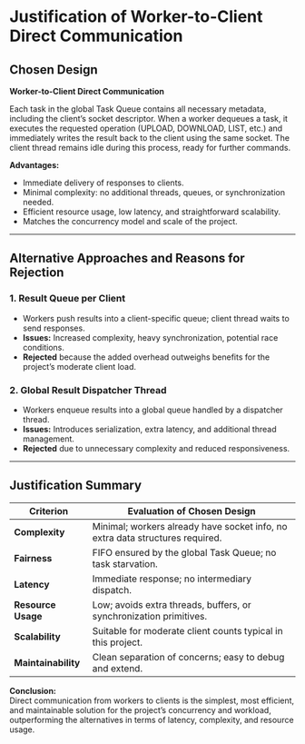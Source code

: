 # Justification of Worker-to-Client Direct Communication

## Chosen Design

**Worker-to-Client Direct Communication**

Each task in the global Task Queue contains all necessary metadata, including the client’s socket descriptor. When a worker dequeues a task, it executes the requested operation (UPLOAD, DOWNLOAD, LIST, etc.) and immediately writes the result back to the client using the same socket. The client thread remains idle during this process, ready for further commands.

**Advantages:**
- Immediate delivery of responses to clients.
- Minimal complexity: no additional threads, queues, or synchronization needed.
- Efficient resource usage, low latency, and straightforward scalability.
- Matches the concurrency model and scale of the project.

---

## Alternative Approaches and Reasons for Rejection

### 1. Result Queue per Client
- Workers push results into a client-specific queue; client thread waits to send responses.
- **Issues:** Increased complexity, heavy synchronization, potential race conditions.
- **Rejected** because the added overhead outweighs benefits for the project’s moderate client load.

### 2. Global Result Dispatcher Thread
- Workers enqueue results into a global queue handled by a dispatcher thread.
- **Issues:** Introduces serialization, extra latency, and additional thread management.
- **Rejected** due to unnecessary complexity and reduced responsiveness.

---

## Justification Summary

| Criterion        | Evaluation of Chosen Design                                  |
|-----------------|--------------------------------------------------------------|
| **Complexity**    | Minimal; workers already have socket info, no extra data structures required. |
| **Fairness**      | FIFO ensured by the global Task Queue; no task starvation. |
| **Latency**       | Immediate response; no intermediary dispatch.              |
| **Resource Usage**| Low; avoids extra threads, buffers, or synchronization primitives. |
| **Scalability**   | Suitable for moderate client counts typical in this project. |
| **Maintainability** | Clean separation of concerns; easy to debug and extend. |

**Conclusion:**  
Direct communication from workers to clients is the simplest, most efficient, and maintainable solution for the project’s concurrency and workload, outperforming the alternatives in terms of latency, complexity, and resource usage.
